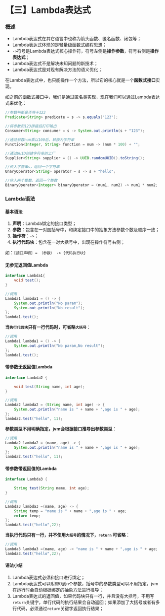 # 【三】Lambda表达式

### 概述

* Lambda表达式在其它语言中也称为箭头函数、匿名函数、闭包等；
* Lambda表达式体现的是轻量级函数式编程思想；
* `->`符号是Lambda表达式核心操作符，符号左侧是**操作参数**，符号右侧是**操作表达式**；
* Lambda表达式不是解决未知问题的新技术；
* Lambda表达式是对现有解决方法的语义优化；

在Lambda表达式中，也只能操作一个方法，所以它的核心就是一个**函数式接口**实现。

如之前的函数式接口中，我们是通过匿名类实现，现在我们可以通过Lambda表达式来优化：

```java
//参数判断是否等于123
Predicate<String> predicate = s -> s.equals("123");

//将参数和123拼接后打印输出
Consumer<String> consumer = s -> System.out.println(s + "123");

//通过参数num乘以100后，转换为字符串
Function<Integer, String> function = num -> (num * 100) + "";

//通过UUID创建字符串的工厂
Supplier<String> supplier = () -> UUID.randomUUID().toString();

//传入字符串s，返回一个字符串
UnaryOperator<String> operator = s -> s + "hello";

//传入两个整数，返回一个整数
BinaryOperator<Integer> binaryOperator = (num1, num2) -> num1 * num2;
```

### Lambda语法

#### 基本语法

1. **声明**：Lambda绑定的接口类型；
2. **参数**：包含在一对圆括号中，和绑定接口中的抽象方法参数个数及顺序一致；
3. **操作符**：`->`；
4. **执行代码块**：包含在一对大括号中，出现在操作符号右侧；

如：`[接口声明] = （参数） -> {代码执行块}`

#### 无参无返回值Lambda

```java
interface Lambda1{
    void test();
}

//调用
Lambda1 lambda1 = () -> {
    System.out.println("No param");
    System.out.println("No result");
};
lambda1.test();
```

**当`执行代码块`只有一行代码时，可省略`大括号`**：

```java
//调用
Lambda1 lambda1 = () -> {
    System.out.println("No param,No result");
};
lambda1.test();
```

#### 带参数无返回值Lambda

```java
interface Lambda2 {

    void test(String name, int age);
}

//调用
Lambda2 lambda2 = (String name, int age) -> {
    System.out.println("name is " + name + ",age is " + age);
};
lambda2.test("hello", 11);
```

**参数类型不用明确指定，jvm会根据接口推导出参数类型**：

```java
//调用
Lambda2 lambda2 = (name, age) -> {
    System.out.println("name is " + name + ",age is " + age);
};
lambda2.test("hello", 11);
```

#### 带参数带返回值的Lambda

```java
interface Lambda3 {

    String test(String name, int age);
}

//调用
Lambda3 lambda3 =(name, age) -> {
    String temp = "name is " + name + ",age is " + age;
    return temp;
};
lambda3.test("hello",22);
```

**当执行代码只有一行，并不使用`大括号`的情况下，`return` 可省略**：

```java
//调用
Lambda3 lambda3 =(name, age) -> "name is " + name + ",age is " + age;
lambda3.test("hello",22);
```

#### 语法小结

1. Lambda表达式必须和接口进行绑定；
2. Lambda表达式可以附带0到n个参数，括号中的参数类型可以不用指定，jvm在运行时会自动根据绑定的抽象方法进行推导；
3. Lambda表达式的返回值，如果代码块只有一行，并且没有大括号，不用写`return`关键字，单行代码的执行结果会自动返回；如果添加了大括号或者有多行代码，必须通过`return`关键字返回执行结果；